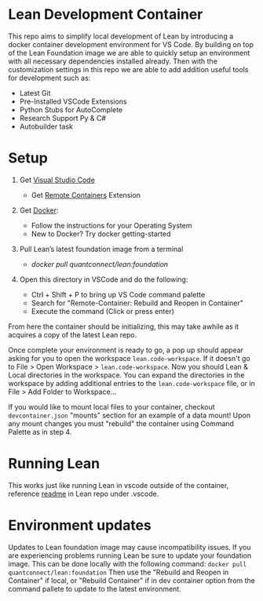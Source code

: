 
# Lean Development Container

This repo aims to simplify local development of Lean by introducing a docker container development environment for VS Code. By building on top of the Lean Foundation image we are able to quickly setup an environment with all necessary dependencies installed already. Then with the customization settings in this repo we are able to add addition useful tools for development such as:

- Latest Git
- Pre-Installed VSCode Extensions
- Python Stubs for AutoComplete
- Research Support Py & C#
- Autobuilder task

# Setup

1. Get [Visual Studio Code](https://code.visualstudio.com/download)
    - Get [Remote Containers](https://marketplace.visualstudio.com/items?itemName=ms-vscode-remote.remote-containers) Extension

2. Get [Docker](https://docs.docker.com/get-docker/):
    - Follow the instructions for your Operating System
    - New to Docker? Try docker getting-started

3. Pull Lean’s latest foundation image from a terminal
    - _docker pull quantconnect/lean:foundation_


4. Open this directory in VSCode and do the following:
   - Ctrl + Shift + P to bring up VS Code command palette
   - Search for "Remote-Container: Rebuild and Reopen in Container"
   - Execute the command (Click or press enter)

From here the container should be initializing, this may take awhile as it acquires a copy of the latest Lean repo.

Once complete your environment is ready to go, a pop up should appear asking for you to open the workspace `lean.code-workspace`. If it doesn't go to File > Open Workspace > `lean.code-workspace`. Now you should Lean & Local directories in the workspace. You can expand the directories in the workspace by adding additional entries to the `lean.code-workspace` file, or in File > Add Folder to Workspace...

If you would like to mount local files to your container, checkout `devcontainer.json` "mounts" section for an example of a data mount! Upon any mount changes you must "rebuild" the container using Command Palette as in step 4.

# Running Lean

This works just like running Lean in vscode outside of the container, reference [readme](https://github.com/QuantConnect/Lean/tree/master/.vscode#how-to-use-lean) in Lean repo under .vscode.

# Environment updates

Updates to Lean foundation image may cause incompatibility issues. If you are experiencing problems running Lean be sure to update your foundation image. This can be done locally with the following command:
`docker pull quantconnect/lean:foundation`
Then use the "Rebuild and Reopen in Container" if local, or "Rebuild Container" if in dev container option from the command pallete to update to the latest environment. 

